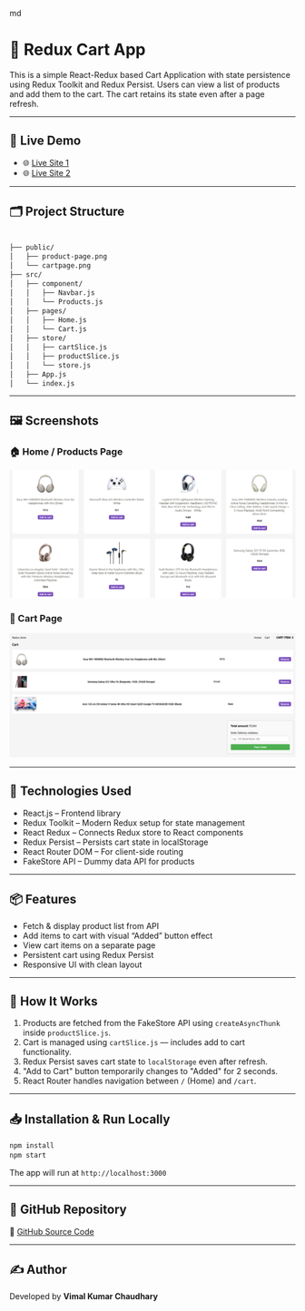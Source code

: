 md
# 🛒 Redux Cart App

This is a simple React-Redux based Cart Application with state persistence using Redux Toolkit and Redux Persist. Users can view a list of products and add them to the cart. The cart retains its state even after a page refresh.

---

## 🔗 Live Demo

- 🌐 [Live Site 1](https://vkc-redux-gh1qfz5gp-vimals-projects-09a9f063.vercel.app/)
- 🌐 [Live Site 2](https://vkc-redux-aywcjvz1w-vimals-projects-09a9f063.vercel.app/)

---

## 🗂 Project Structure
```

├── public/
│   ├── product-page.png
│   └── cartpage.png
├── src/
│   ├── component/
│   │   ├── Navbar.js
│   │   └── Products.js
│   ├── pages/
│   │   ├── Home.js
│   │   └── Cart.js
│   ├── store/
│   │   ├── cartSlice.js
│   │   ├── productSlice.js
│   │   └── store.js
│   ├── App.js
│   └── index.js

```
---

## 🖼️ Screenshots

### 🏠 Home / Products Page  
![Products Page](./public/product-page.png)

### 🛒 Cart Page  
![Cart Page](./public/cartpage.png)

---

## 🔧 Technologies Used

- React.js – Frontend library
- Redux Toolkit – Modern Redux setup for state management
- React Redux – Connects Redux store to React components
- Redux Persist – Persists cart state in localStorage
- React Router DOM – For client-side routing
- FakeStore API – Dummy data API for products

---

## 📦 Features

- Fetch & display product list from API
- Add items to cart with visual “Added” button effect
- View cart items on a separate page
- Persistent cart using Redux Persist
- Responsive UI with clean layout

---

## 🔄 How It Works

1. Products are fetched from the FakeStore API using `createAsyncThunk` inside `productSlice.js`.
2. Cart is managed using `cartSlice.js` — includes add to cart functionality.
3. Redux Persist saves cart state to `localStorage` even after refresh.
4. "Add to Cart" button temporarily changes to "Added" for 2 seconds.
5. React Router handles navigation between `/` (Home) and `/cart`.

---

## 📥 Installation & Run Locally

```bash
npm install
npm start
````

The app will run at `http://localhost:3000`

---

## 📂 GitHub Repository

📌 [GitHub Source Code](https://github.com/Munchunnce/vkc_redux_s)

---

## ✍ Author

Developed by **Vimal Kumar Chaudhary**

````





